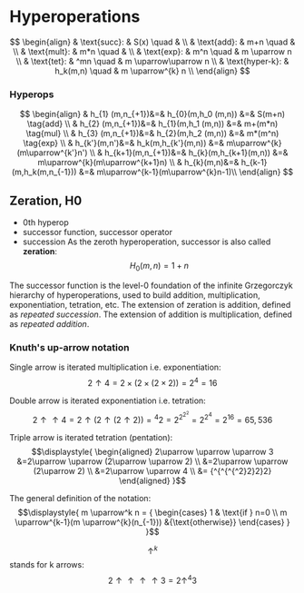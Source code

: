 # Hyperoperations

$$
\begin{align}
 & \text{succ}:    & S(x)     \quad &                       \\
 & \text{add}:     & m+n      \quad &                       \\
 & \text{mult}:    & m*n      \quad &                       \\
 & \text{exp}:     & m^n      \quad & m \uparrow         n  \\
 & \text{tet}:     & ^mn      \quad & m \uparrow\uparrow n  \\
 & \text{hyper-k}: & h_k(m,n) \quad & m \uparrow^{k}   n    \\
\end{align}
$$

### Hyperops

$$
\begin{align}
& h_{1}  (m,n_{+1})&=& h_{0}(m,h_0    (m,n)) &=& S(m+n)        \tag{add} \\
& h_{2}  (m,n_{+1})&=& h_{1}(m,h_1    (m,n)) &=& m+(m*n)       \tag{mul} \\
& h_{3}  (m,n_{+1})&=& h_{2}(m,h_2    (m,n)) &=& m*(m^n)       \tag{exp} \\
& h_{k'}(m,n')&=& h_k(m,h_{k'}(m,n)) &=& m\uparrow^{k}(m\uparrow^{k'}n') \\
& h_{k+1}(m,n_{+1})&=& h_{k}(m,h_{k+1}(m,n)) &=& m\uparrow^{k}(m\uparrow^{k+1}n) \\
& h_{k}(m,n)&=& h_{k-1}(m,h_k(m,n_{-1})) &=& m\uparrow^{k-1}(m\uparrow^{k}n-1)\\
\end{align}
$$


## Zeration, H0
- 0th hyperop
- successor function, successor operator
- succession
As the zeroth hyperoperation, successor is also called **zeration**: 
$$H_0(m, n) = 1 + n$$

The successor function is the level-0 foundation of the infinite Grzegorczyk hierarchy of hyperoperations, used to build addition, multiplication, exponentiation, tetration, etc.
The extension of zeration is addition, defined as *repeated succession*.
The extension of addition is multiplication, defined as *repeated addition*.


### Knuth's up-arrow notation

Single arrow is iterated multiplication i.e. exponentiation:   
$$\displaystyle{
2 \uparrow 4 = 
2 \times (2\times (2\times 2)) = 
2^{4} = 16
}$$

Double arrow is iterated exponentiation i.e. tetration:   
$$\displaystyle{
2\uparrow \uparrow 4 = 2 \uparrow (2\uparrow (2\uparrow 2)) = 
{^4}2 = 2^{2^{2^{2}}} = 2^{2^{4}} = 2^{16} = 65,536
}$$

Triple arrow is iterated tetration (pentation):   
$$\displaystyle{
\begin{aligned}
  2\uparrow \uparrow \uparrow 3
&=2\uparrow \uparrow (2\uparrow \uparrow 2)   \\
&=2\uparrow \uparrow (2\uparrow 2)            \\
&=2\uparrow \uparrow 4 \\
&= {^{^{^{^2}2}2}2}
\end{aligned}
}$$

The general definition of the notation:   
$$\displaystyle{
m \uparrow^k n = {
  \begin{cases}
  1                 & \text{if } n=0       \\
  m \uparrow^{k-1}(m \uparrow^{k}(n_{-1}))  &{\text{otherwise}}
\end{cases}
}
}$$

$$\uparrow^k$$ stands for k arrows:    
$${\displaystyle 2\uparrow \uparrow \uparrow \uparrow 3=2\uparrow^{4}3}$$
